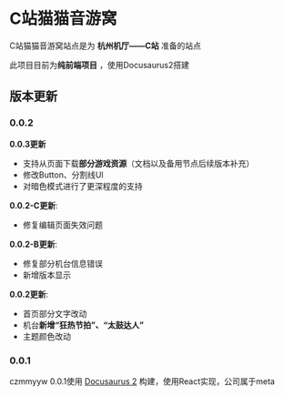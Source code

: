 # C站猫猫音游窝

C站猫猫音游窝站点是为 **杭州机厅——C站** 准备的站点

此项目目前为**纯前端项目** ，使用Docusaurus2搭建

## 版本更新

### 0.0.2

**0.0.3更新**
- 支持从页面下载**部分游戏资源**（文档以及备用节点后续版本补充）
- 修改Button、分割线UI
- 对暗色模式进行了更深程度的支持

**0.0.2-C更新**:
- 修复编辑页面失效问题

**0.0.2-B更新**:

- 修复部分机台信息错误
- 新增版本显示

**0.0.2更新**:

- 首页部分文字改动
- 机台**新增“狂热节拍”、“太鼓达人”**
- 主题颜色改动

### 0.0.1

czmmyyw 0.0.1使用 [Docusaurus 2](https://docusaurus.io/) 构建，使用React实现，公司属于meta
